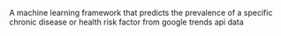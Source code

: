 A machine learning framework that predicts the prevalence of a specific chronic disease or health risk factor 
from google trends api data
